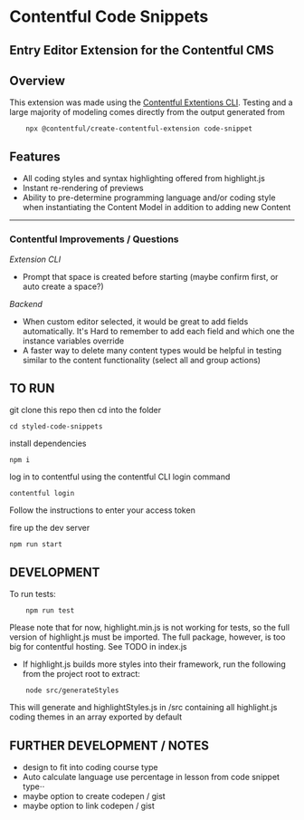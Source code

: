 # Contentful Code Snippets
## Entry Editor Extension for the Contentful CMS

## Overview

This extension was made using the [Contentful Extentions CLI]("https://github.com/contentful/contentful-extension-cli").
Testing and a large majority of modeling comes directly from the output generated from 
```
    npx @contentful/create-contentful-extension code-snippet
```

## Features

- All coding styles and syntax highlighting offered from highlight.js
- Instant re-rendering of previews
- Ability to pre-determine programming language and/or coding style when instantiating the Content Model in addition to adding new Content

---
### Contentful Improvements / Questions

*Extension CLI*
- Prompt that space is created before starting (maybe confirm first, or auto create a space?)

*Backend*
- When custom editor selected, it would be great to add fields automatically. It's Hard to remember to add each field and which one the instance variables override
- A faster way to delete many content types would be helpful in testing similar to the content functionality (select all and group actions)

## TO RUN

git clone this repo then cd into the folder
```
cd styled-code-snippets
```
install dependencies
```
npm i
```
log in to contentful using the contentful CLI login command
```
contentful login
```
Follow the instructions to enter your access token

fire up the dev server
```
npm run start
```

## DEVELOPMENT
To run tests:
```
    npm run test
```
Please note that for now, highlight.min.js is not working for tests, so the full version of highlight.js must be imported.
The full package, however, is too big for contentful hosting.  See TODO in index.js

- If highlight.js builds more styles into their framework, run the following from the project root to extract:
```
    node src/generateStyles
```
This will generate and highlightStyles.js in /src containing all highlight.js coding themes in an array exported by default

## FURTHER DEVELOPMENT / NOTES

- design to fit into coding course type
- Auto calculate language use percentage in lesson from code snippet type⋅⋅
- maybe option to create codepen / gist
- maybe option to link codepen / gist
